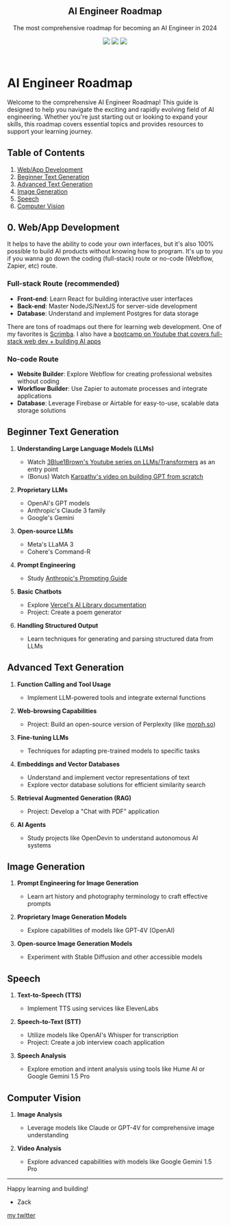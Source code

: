 <p align="center">
  <h2 align="center">AI Engineer Roadmap</h2>
  <p align="center">The most comprehensive roadmap for becoming an AI Engineer in 2024</p>
  <p align="center">
      <a href="https://x.com/home?status=https://dub.sh/ai-roadmap The most comprehensive roadmap for becoming an AI Engineer in 2024" target="_blank"><img src="https://img.shields.io/badge/tweet-blue.svg?logo=twitter&logoColor=white" style="display: inherit;"/></a>
      <a href="https://www.linkedin.com/shareArticle?mini=true&url=https://dub.sh/ai-roadmap&title=&summary=The most comprehensive roadmap for becoming an AI Engineer in 2024&source=" target="_blank"><img src="https://img.shields.io/badge/post-blue.svg?logo=linkedin&logoColor=white" style="display: inherit;"/></a>
      <a href="https://github.com/zckly/ai-engineer-roadmap"><img src="https://img.shields.io/badge/Roadmap-2022-yellowgreen.svg" style="display: inherit;"/></a>
  </p>
  <br>
</p>

# AI Engineer Roadmap

Welcome to the comprehensive AI Engineer Roadmap! This guide is designed to help you navigate the exciting and rapidly evolving field of AI engineering. Whether you're just starting out or looking to expand your skills, this roadmap covers essential topics and provides resources to support your learning journey.

## Table of Contents
1. [Web/App Development](#webapp-development)
2. [Beginner Text Generation](#beginner-text-generation)
3. [Advanced Text Generation](#advanced-text-generation)
4. [Image Generation](#image-generation)
5. [Speech](#speech)
6. [Computer Vision](#computer-vision)

## 0. Web/App Development

It helps to have the ability to code your own interfaces, but it's also 100% possible to build AI products without knowing how to program. It's up to you if you wanna go down the coding (full-stack) route or no-code (Webflow, Zapier, etc) route.

### Full-stack Route (recommended)
- **Front-end**: Learn React for building interactive user interfaces
- **Back-end**: Master NodeJS/NextJS for server-side development
- **Database**: Understand and implement Postgres for data storage

There are tons of roadmaps out there for learning web development. One of my favorites is [Scrimba](https://v2.scrimba.com/the-frontend-developer-career-path-c0j). I also have a [bootcamp on Youtube that covers full-stack web dev + building AI apps](https://www.youtube.com/watch?v=P0VuGgPBpjM)

### No-code Route
- **Website Builder**: Explore Webflow for creating professional websites without coding
- **Workflow Builder**: Use Zapier to automate processes and integrate applications
- **Database**: Leverage Firebase or Airtable for easy-to-use, scalable data storage solutions

## Beginner Text Generation

1. **Understanding Large Language Models (LLMs)**
   - Watch [3Blue1Brown's Youtube series on LLMs/Transformers](https://www.youtube.com/watch?v=wjZofJX0v4M) as an entry point
   - (Bonus) Watch [Karpathy's video on building GPT from scratch](https://youtu.be/kCc8FmEb1nY)

2. **Proprietary LLMs**
   - OpenAI's GPT models
   - Anthropic's Claude 3 family
   - Google's Gemini

3. **Open-source LLMs**
   - Meta's LLaMA 3
   - Cohere's Command-R

4. **Prompt Engineering**
   - Study [Anthropic's Prompting Guide](https://docs.anthropic.com/en/docs/build-with-claude/prompt-engineering/overview)

5. **Basic Chatbots**
   - Explore [Vercel's AI Library documentation](https://sdk.vercel.ai/docs/introduction)
   - Project: Create a poem generator

6. **Handling Structured Output**
   - Learn techniques for generating and parsing structured data from LLMs

## Advanced Text Generation

1. **Function Calling and Tool Usage**
   - Implement LLM-powered tools and integrate external functions

2. **Web-browsing Capabilities**
   - Project: Build an open-source version of Perplexity (like [morph.so](https://morph.so))

3. **Fine-tuning LLMs**
   - Techniques for adapting pre-trained models to specific tasks

4. **Embeddings and Vector Databases**
   - Understand and implement vector representations of text
   - Explore vector database solutions for efficient similarity search

5. **Retrieval Augmented Generation (RAG)**
   - Project: Develop a "Chat with PDF" application

6. **AI Agents**
   - Study projects like OpenDevin to understand autonomous AI systems

## Image Generation

1. **Prompt Engineering for Image Generation**
   - Learn art history and photography terminology to craft effective prompts

2. **Proprietary Image Generation Models**
   - Explore capabilities of models like GPT-4V (OpenAI)

3. **Open-source Image Generation Models**
   - Experiment with Stable Diffusion and other accessible models

## Speech

1. **Text-to-Speech (TTS)**
   - Implement TTS using services like ElevenLabs

2. **Speech-to-Text (STT)**
   - Utilize models like OpenAI's Whisper for transcription
   - Project: Create a job interview coach application

3. **Speech Analysis**
   - Explore emotion and intent analysis using tools like Hume AI or Google Gemini 1.5 Pro

## Computer Vision

1. **Image Analysis**
   - Leverage models like Claude or GPT-4V for comprehensive image understanding

2. **Video Analysis**
   - Explore advanced capabilities with models like Google Gemini 1.5 Pro

---

Happy learning and building!

- Zack

[my twitter](https://x.com/wenquai)
